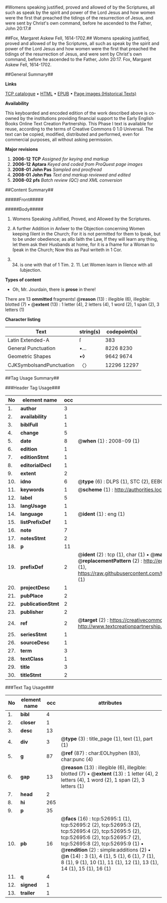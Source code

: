 #Womens speaking justified, proved and allowed of by the Scriptures, all such as speak by the spirit and power of the Lord Jesus and how women were the first that preached the tidings of the resurrection of Jesus, and were sent by Christ's own command, before he ascended to the Father, John 20:17.#

##Fox, Margaret Askew Fell, 1614-1702.##
Womens speaking justified, proved and allowed of by the Scriptures, all such as speak by the spirit and power of the Lord Jesus and how women were the first that preached the tidings of the resurrection of Jesus, and were sent by Christ's own command, before he ascended to the Father, John 20:17.
Fox, Margaret Askew Fell, 1614-1702.

##General Summary##

**Links**

[TCP catalogue](http://www.ota.ox.ac.uk/tcp/)  • 
[HTML](http://tei.it.ox.ac.uk/tcp/Texts-HTML/free/A41/A41072.html)  • 
[EPUB](http://tei.it.ox.ac.uk/tcp/Texts-EPUB/free/A41/A41072.epub) • 
[Page images (Historical Texts)](https://data.historicaltexts.jisc.ac.uk/view?pubId=eebo-12028140e&pageId=eebo-12028140e-52695-1)

**Availability**

This keyboarded and encoded edition of the
	       work described above is co-owned by the institutions
	       providing financial support to the Early English Books
	       Online Text Creation Partnership. This Phase I text is
	       available for reuse, according to the terms of Creative
	       Commons 0 1.0 Universal. The text can be copied,
	       modified, distributed and performed, even for
	       commercial purposes, all without asking permission.

**Major revisions**

1. __2006-12__ __TCP__ *Assigned for keying and markup*
1. __2006-12__ __Aptara__ *Keyed and coded from ProQuest page images*
1. __2008-01__ __John Pas__ *Sampled and proofread*
1. __2008-01__ __John Pas__ *Text and markup reviewed and edited*
1. __2008-02__ __pfs__ *Batch review (QC) and XML conversion*

##Content Summary##

#####Front#####

#####Body#####

1. Womens Speaking Juſtified, Proved,
and Allowed by the Scriptures.

1. A further Addition in Anſwer to the Objection concerning Women keeping
ſilent in the Church; For it is not permitted for them to ſpeak, but to
be under obedience; as alſo ſaith the Law, If they will learn any
thing, let them ask their Husbands at home, for it is a ſhame for a
Woman to ſpeak in the Church; Now this as Paul writeth in 1 Cor.
14. 34. is one with that of 1 Tim. 2. 11. Let Women learn in ſilence
with all ſubjection.

**Types of content**

  * Oh, Mr. Jourdain, there is **prose** in there!

There are 13 **ommitted** fragments! 
 @__reason__ (13) : illegible (6), illegible: blotted (7)  •  @__extent__ (13) : 1 letter (4), 2 letters (4), 1 word (2), 1 span (2), 3 letters (1)

**Character listing**


|Text|string(s)|codepoint(s)|
|---|---|---|
|Latin Extended-A|ſ|383|
|General Punctuation|•…|8226 8230|
|Geometric Shapes|▪◊|9642 9674|
|CJKSymbolsandPunctuation|〈〉|12296 12297|

##Tag Usage Summary##

###Header Tag Usage###

|No|element name|occ|attributes|
|---|---|---|---|
|1.|__author__|3||
|2.|__availability__|1||
|3.|__biblFull__|1||
|4.|__change__|5||
|5.|__date__|8| @__when__ (1) : 2008-09 (1)|
|6.|__edition__|1||
|7.|__editionStmt__|1||
|8.|__editorialDecl__|1||
|9.|__extent__|2||
|10.|__idno__|6| @__type__ (6) : DLPS (1), STC (2), EEBO-CITATION (1), OCLC (1), VID (1)|
|11.|__keywords__|1| @__scheme__ (1) : http://authorities.loc.gov/ (1)|
|12.|__label__|5||
|13.|__langUsage__|1||
|14.|__language__|1| @__ident__ (1) : eng (1)|
|15.|__listPrefixDef__|1||
|16.|__note__|7||
|17.|__notesStmt__|2||
|18.|__p__|11||
|19.|__prefixDef__|2| @__ident__ (2) : tcp (1), char (1)  •  @__matchPattern__ (2) : ([0-9\-]+):([0-9IVX]+) (1), (.+) (1)  •  @__replacementPattern__ (2) : http://eebo.chadwyck.com/downloadtiff?vid=$1&page=$2 (1), https://raw.githubusercontent.com/textcreationpartnership/Texts/master/tcpchars.xml#$1 (1)|
|20.|__projectDesc__|1||
|21.|__pubPlace__|2||
|22.|__publicationStmt__|2||
|23.|__publisher__|2||
|24.|__ref__|2| @__target__ (2) : https://creativecommons.org/publicdomain/zero/1.0/ (1), http://www.textcreationpartnership.org/docs/. (1)|
|25.|__seriesStmt__|1||
|26.|__sourceDesc__|1||
|27.|__term__|3||
|28.|__textClass__|1||
|29.|__title__|3||
|30.|__titleStmt__|2||


###Text Tag Usage###

|No|element name|occ|attributes|
|---|---|---|---|
|1.|__bibl__|4||
|2.|__closer__|1||
|3.|__desc__|13||
|4.|__div__|3| @__type__ (3) : title_page (1), text (1), part (1)|
|5.|__g__|87| @__ref__ (87) : char:EOLhyphen (83), char:punc (4)|
|6.|__gap__|13| @__reason__ (13) : illegible (6), illegible: blotted (7)  •  @__extent__ (13) : 1 letter (4), 2 letters (4), 1 word (2), 1 span (2), 3 letters (1)|
|7.|__head__|2||
|8.|__hi__|265||
|9.|__p__|35||
|10.|__pb__|16| @__facs__ (16) : tcp:52695:1 (1), tcp:52695:2 (2), tcp:52695:3 (2), tcp:52695:4 (2), tcp:52695:5 (2), tcp:52695:6 (2), tcp:52695:7 (2), tcp:52695:8 (2), tcp:52695:9 (1)  •  @__rendition__ (2) : simple:additions (2)  •  @__n__ (14) : 3 (1), 4 (1), 5 (1), 6 (1), 7 (1), 8 (1), 9 (1), 10 (1), 11 (1), 12 (1), 13 (1), 14 (1), 15 (1), 16 (1)|
|11.|__q__|4||
|12.|__signed__|1||
|13.|__trailer__|1||
